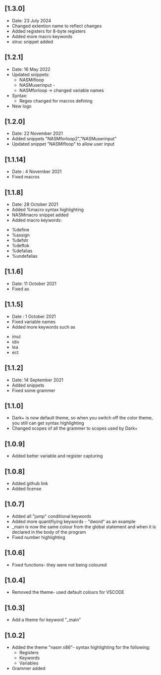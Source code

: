 ## [1.3.0]
- Date: 23 July 2024
- Changed extention name to reflect changes
- Added registers for 8-byte registers
- Added more macro keywords
- struc snippet added

## [1.2.1]
- Date: 16 May 2022
- Updated snippets:
    - NASMifloop
    - NASMuserinput - 
    - NASMforloop -> changed variable names
- Syntax:
    - Regex changed for macros defining
- New logo

## [1.2.0]
- Date: 22 November 2021
- Added snippets "NASMforloop2","NASMuserinput"
- Updated snippet "NASMifloop" to allow user input

## [1.1.14]
- Date : 4 November 2021
- Fixed macros

## [1.1.8]
- Date: 28 October 2021
- Added %macro syntax highlighting
- NASMmacro snippet added
- Added macro keywords:
* %define
* %assign
* %defstr
* %deftok
* %defalias
* %undefalias

## [1.1.6]
- Date: 11 October 2021
- Fixed ax

## [1.1.5]
- Date : 1 October 2021
- Fixed variable names
- Added more keywords such as
* imul
* idiv
* lea
* ect

## [1.1.2]
- Date: 14 September 2021
- Added snippets
- Fixed some grammer

## [1.1.0]
- Dark+ is now default theme, so when you switch off the color theme, you still can get syntax highlighting
- Changed scopes of all the grammer to scopes used by Dark+

## [1.0.9]
- Added better variable and register capturing

## [1.0.8]
- Added github link
- Added license

## [1.0.7]
- Added all "jump" conditional keywords
- Added more quantifiying keywords - "dword" as an example
- _main is now the same colour from the global statement and when it is declared in the body of the program
- Fixed number highlighting

## [1.0.6]
- Fixed functions- they were not being coloured

## [1.0.4]
- Removed the theme- used default colours for VSCODE

## [1.0.3]
- Add a theme for keyword "_main"

## [1.0.2]
- Added the theme "nasm x86"- syntax highlighting for the following:
    - Registers
    - Keywords
    - Variables
- Grammer added
